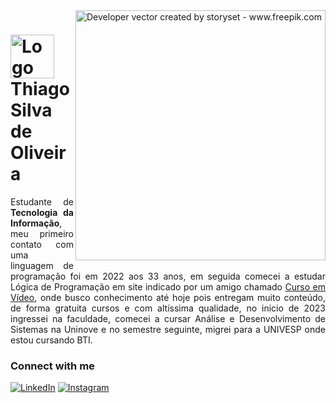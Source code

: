 <img align="right" alt="Developer vector created by storyset - www.freepik.com" height="400" src="https://img.freepik.com/vetores-gratis/ilustracao-de-social-midia-conceito_53876-18383.jpg?size=626&ext=jpg&ga=GA1.1.290897175.1718214573&semt=sph">
<!-- Abaixo foi adicionada a imagem do iconte que antecede o nome -->
<h1>
    <a href="https://github.com/Thiago-1989">
     <img align="center" alt="Logo Thiago Silva de Oliveira" width="70px" src="https://img.freepik.com/fotos-gratis/site-de-ia-ajudando-na-producao-de-software_1268-21620.jpg?ga=GA1.1.290897175.1718214573&semt=ais_user"></a>
    <span>Thiago Silva de Oliveira</span>
</h1>

<p align="justify">Estudante de <strong>Tecnologia da Informação</strong>, meu primeiro contato com uma linguagem de programação foi em 2022 aos 33 anos, em seguida comecei a estudar Lógica de Programação em site indicado 
  por um amigo chamado <a href="https://www.cursoemvideo.com/">Curso em Vídeo</a>, onde busco conhecimento até hoje pois entregam muito conteúdo, de forma gratuita cursos e com altíssima qualidade, no inicio de 2023 ingressei 
  na faculdade, comecei a cursar Análise e Desenvolvimento de Sistemas na Uninove e no semestre seguinte, migrei para a UNIVESP onde estou cursando BTI.

<br>

### Connect with me

[![LinkedIn](https://img.shields.io/badge/-LinkedIn-000?style=for-the-badge&logo=linkedin&logoColor=0000F6&color:FFF)](https://www.linkedin.com/in/thiago-silva-de-oliveira-18240b128/)
[![Instagram](https://img.shields.io/badge/-Instagram-000?style=for-the-badge&logo=instagram&logoColor=0000F6&color:FFF)](https://www.instagram.com/thiagooliveira8983/)
